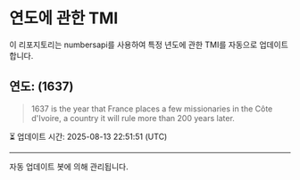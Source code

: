 
# 연도에 관한 TMI

이 리포지토리는 numbersapi를 사용하여 특정 년도에 관한 TMI를 자동으로 업데이트합니다.

## 연도: (1637)
> 1637 is the year that France places a few missionaries in the Côte d'Ivoire, a country it will rule more than 200 years later.

⏳ 업데이트 시간: 2025-08-13 22:51:51 (UTC)

---
자동 업데이트 봇에 의해 관리됩니다.
